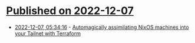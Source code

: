 # [Published on 2022-12-07](index.md)

* [2022-12-07, 05:34:16](https://lobste.rs/s/35s1k5/automagically_assimilating_nixos) - [Automagically assimilating NixOS machines into your Tailnet with Terraform](https://xeiaso.net/blog/nix-flakes-terraform)
